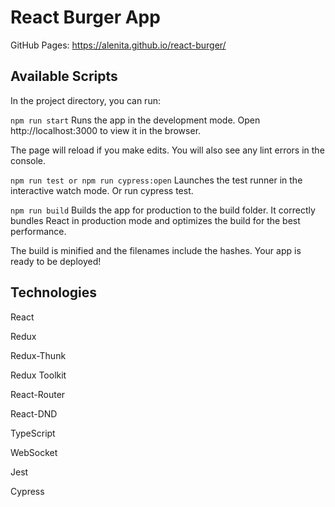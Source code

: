 # React Burger App
GitHub Pages: https://alenita.github.io/react-burger/

## Available Scripts
In the project directory, you can run:

`npm run start`
Runs the app in the development mode.
Open http://localhost:3000 to view it in the browser.

The page will reload if you make edits.
You will also see any lint errors in the console.

`npm run test or npm run cypress:open`
Launches the test runner in the interactive watch mode. Or run cypress test.

`npm run build`
Builds the app for production to the build folder.
It correctly bundles React in production mode and optimizes the build for the best performance.

The build is minified and the filenames include the hashes.
Your app is ready to be deployed!

## Technologies

React

Redux

Redux-Thunk

Redux Toolkit

React-Router

React-DND

TypeScript

WebSocket

Jest

Cypress

